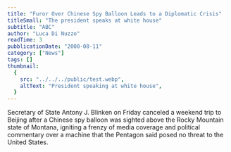 ```yaml
---
title: "Furor Over Chinese Spy Balloon Leads to a Diplomatic Crisis"
titleSmall: "The president speaks at white house"
subtitle: "ABC"
author: "Luca Di Nuzzo"
readTime: 3
pubblicationDate: "2000-08-11"
category: ["News"]
tags: []
thumbnail:
  {
    src: "../../../public/test.webp",
    altText: "President speaking at white house",
  }
---
```


Secretary of State Antony J. Blinken on Friday canceled a weekend trip to Beijing after a Chinese spy balloon was sighted above the Rocky Mountain state of Montana, igniting a frenzy of media coverage and political commentary over a machine that the Pentagon said posed no threat to the United States.
